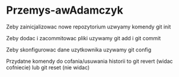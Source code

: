# Przemys-awAdamczyk
Zeby zainicjalizowac nowe repozytorium uzwyamy komendy git init

Zeby dodac i zacommitowac pliki uzywamy git add i git commit

Zeby skonfigurowac dane uzytkownika uzywamy git config

Przydatne komendy do cofania/usuwania historii to git revert (widac cofniecie)
lub git reset (nie widac) 
